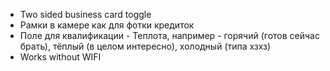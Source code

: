 - Two sided business card toggle
- Рамки в камере как для фотки кредиток
- Поле для квалификации - Теплота, например - горячий (готов сейчас брать), тёплый (в целом интересно), холодный (типа хзхз)
- Works without WIFI
